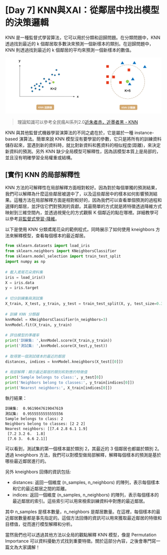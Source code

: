 # [Day 7] KNN與XAI：從鄰居中找出模型的決策邏輯
KNN 是一種監督式學習算法，它可以用於分類和迴歸問題。在分類問題中，KNN 透過找到最近的 k 個鄰居取多數決來預測一個新樣本的類別。在迴歸問題中，KNN 則透過找到最近的 k 個鄰居的平均來預測一個新樣本的數值。

![](./image/img7-1.png)

> 理論知識可以參考全民瘋AI系列2.0[近朱者赤，近墨者黑 - KNN](https://ithelp.ithome.com.tw/articles/10269826)

KNN 與其他監督式機器學習演算法的不同之處在於，它是屬於一種 instance-based 演算法。簡單來說 KNN 模型沒有要學習的參數，它只是將所有的訓練資料儲存起來，當遇到新的資料時，就比對新資料和舊資料的相似程度(距離)，來決定新資料的預測。另外 KNN 缺少全局模型可解釋性，因為該模型本質上是局部的，並且沒有明確學習全局權重或結構。

## [實作] KNN 的局部解釋性
KNN 方法的可解釋性在局部解釋方面相對較好。因為對於每個單獨的預測結果，我們可以解釋為什麼這些鄰居被選中了，以及這些鄰居中的樣本如何影響預測結果。這種方法在局部解釋方面是相對較好的，因為我們可以查看單個預測的過程和選擇的鄰居，並評估它們對預測的貢獻。其最簡單的方式就是將特徵透過降維方式映射到三維空間內，並透過視覺化的方式觀察 K 個鄰近的點在哪裡。詳細教學可以參考[非監督式學習-降維](https://ithelp.ithome.com.tw/articles/10267685)。

以下是使用 KNN 分類鳶尾花朵的範例程式，同時展示了如何使用 kneighbors 方法來解釋模型，查看每個樣本的最近鄰居。

```py
from sklearn.datasets import load_iris
from sklearn.neighbors import KNeighborsClassifier
from sklearn.model_selection import train_test_split
import numpy as np

# 載入鳶尾花朵資料集
iris = load_iris()
X = iris.data
y = iris.target

# 切分訓練集與測試集
X_train, X_test, y_train, y_test = train_test_split(X, y, test_size=0.3, random_state=42, stratify=y)

# 訓練 KNN 分類器
knnModel = KNeighborsClassifier(n_neighbors=3)
knnModel.fit(X_train, y_train)

# 評估模型的準確率
print('訓練集: ',knnModel.score(X_train,y_train))
print('測試集: ',knnModel.score(X_test,y_test))

# 取得第一個測試樣本的最近的鄰居
distances, indices = knnModel.kneighbors(X_test[[0]])

# 局部解釋：顯示最近鄰居的類別和對應的特徵值
print('Sample belongs to class:', y_test[0])
print('Neighbors belong to classes:', y_train[indices[0]])
print('Nearest neighbors:', X_train[indices[0]])
```

執行結果：
```
訓練集:  0.9619047619047619
測試集:  0.9555555555555556
Sample belongs to class: 2
Neighbors belong to classes: [2 2 2]
Nearest neighbors: [[7.4 2.8 6.1 1.9]
 [7.2 3.2 6.  1.8]
 [7.6 3.  6.6 2.1]]
```

可以看到，測試集的第一個樣本屬於類別 2，其最近的 3 個鄰居也都屬於類別 2。透過 kneighbors 方法，我們可以對模型做局部解釋，解釋每個樣本的預測是基於哪些最近鄰居進行的。

另外 kneighbors 回傳的資訊包括:

- distances: 返回一個維度 (n_samples, n_neighbors) 的陣列，表示每個樣本和它的最近鄰居之間的距離。
- indices: 返回一個維度 (n_samples, n_neighbors) 的陣列，表示每個樣本的最近鄰居的索引。這些索引可以用來檢索訓練資料中對應的最近鄰居。

其中 n_samples 是樣本數量，n_neighbors 是鄰居數量。在這裡，每個樣本的最近鄰居數量都是事先指定的。這個方法回傳的資訊可以用來獲取最近鄰居的特徵和目標值，從而進行模型解釋和分析。

當然我們也可以透過其他方法以全局的觀點解釋 KNN 模型，像是 Permutation Importance 可以資料擾動方式找到重要特徵。關於這部分內容，之後會專門寫一篇文為大家講解！